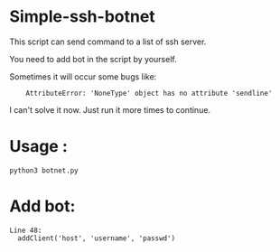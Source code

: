 # Simple-ssh-botnet
This script can send command to a list of ssh server.

You need to add bot in the script by yourself.

Sometimes it will occur some bugs like:

        AttributeError: 'NoneType' object has no attribute 'sendline'
        
I can't solve it now.   Just run it more times to continue.
# Usage :

    python3 botnet.py
# Add bot:

    Line 48:
      addClient('host', 'username', 'passwd')

